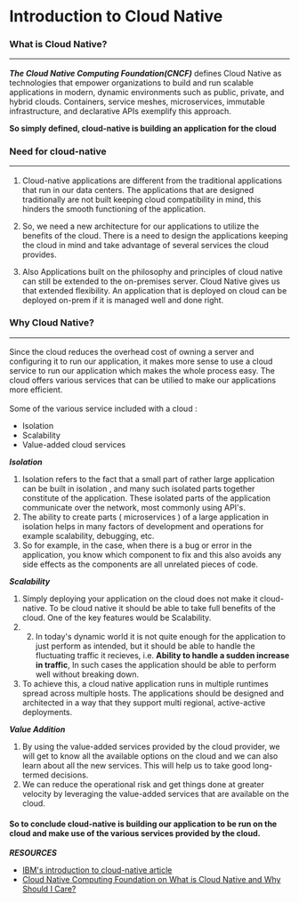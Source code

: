 # Introduction to Cloud Native #

### **What is Cloud Native?**  <hr/>

***The Cloud Native Computing Foundation(CNCF)***  defines Cloud Native as technologies that empower organizations to build and run scalable applications in modern, dynamic environments 
such as public, private, and hybrid clouds. Containers, service meshes, microservices, immutable infrastructure, and declarative APIs exemplify this approach.

**So simply defined, cloud-native is building an application for the cloud** 

### **Need for cloud-native**  <hr/>

1) Cloud-native applications are different from the traditional applications that run in our data centers. 
The applications that are designed traditionally  are not built keeping cloud compatibility in mind, this hinders the smooth functioning of the application.<br/>

2) So, we need a new architecture for our applications to utilize the benefits of the cloud. There is a need to design the applications keeping the cloud in mind and take advantage of several services the cloud provides.<br/>

3) Also Applications built on the philosophy and principles of cloud native can still be extended to the on-premises server. Cloud Native gives us that extended flexibility. An application that is deployed on cloud can be deployed on-prem if it is managed well and done right.



### **Why Cloud Native?**   <hr/>

Since the cloud reduces the overhead cost of owning a server and configuring it to run our application, it makes more sense to use a cloud service to run our application which makes the whole process easy.
The cloud offers various services that can be utilied to make our applications more efficient.<br/><br/>
Some of the various service included with a cloud : 
- Isolation
- Scalability
- Value-added cloud services 

***Isolation***
1) Isolation refers to the fact that a small part of rather large application can be built in isolation , and many such isolated parts together constitute of the application. These isolated parts of the application communicate over the network, most commonly using API's.
2) The ability to create parts ( microservices ) of a large application in isolation helps in many factors of development and operations for example scalability, debugging, etc.
3) So for example, in the case, when there is a bug or error in the application, you know which component to fix and this also avoids any side effects as the components are all unrelated pieces of code.

***Scalability***
1) Simply deploying your application on the cloud does not make it cloud-native. To be cloud native it should be able to take full benefits of the cloud. One of the key features would be Scalability.
2) 2) In today's dynamic world it is not quite enough for the application to just perform as intended, but it should be able to handle the fluctuating traffic it recieves, i.e. **Ability to handle a sudden increase in traffic**, In such cases the application should be able to perform well without breaking down.
3) To achieve this, a cloud native application runs in multiple runtimes spread across multiple hosts. The applications should be designed and architected in a way that they support multi regional, active-active deployments.

***Value Addition***
1) By using the value-added services provided by the cloud provider, we will get to know all the available options on the cloud and we can also learn about all the new services. This will help us to take good long-termed decisions.
2) We can reduce the operational risk and get things done at greater velocity by leveraging the value-added services that are available on the cloud.

#### So to conclude cloud-native is building our application to be run on the cloud and make use of the various services provided by the cloud. ####

***RESOURCES***
- [IBM's introduction to cloud-native article](https://ibm.github.io/cloud-enterprise-examples/concepts/cloud-native-overview/)
- [Cloud Native Computing Foundation on What is Cloud Native and Why Should I Care?](https://www.youtube.com/watch?v=d_8Vly4_ofo)
